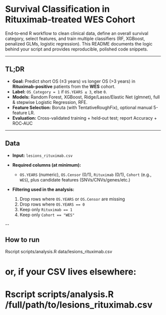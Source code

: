 # Survival Classification in Rituximab‑treated WES Cohort

End‑to‑end R workflow to clean clinical data, define an overall survival category, select features, and train multiple classifiers (RF, XGBoost, penalized GLMs, logistic regression). This README documents the logic behind your script and provides reproducible, polished code snippets.

---

## TL;DR

* **Goal:** Predict short OS (≤3 years) vs longer OS (>3 years) in **Rituximab‑positive** patients from the **WES** cohort.
* **Label:** `OS_Category = 1` if `OS.YEARS ≤ 3`, else `0`.
* **Models:** Random Forest, XGBoost, Ridge/Lasso/Elastic Net (glmnet), full & stepwise Logistic Regression, RFE.
* **Feature Selection:** Boruta (with TentativeRoughFix), optional manual 5-feature LR.
* **Evaluation:** Cross-validated training + held‑out test; report Accuracy + ROC‑AUC 

---

## Data

* **Input:** `lesions_rituximab.csv`
* **Required columns (at minimum):**

  * `OS.YEARS` (numeric), `OS.Censor` (0/1), `Rituximab` (0/1), `Cohort` (e.g., `WES`), plus candidate features (SNVs/CNVs/genes/etc.)
* **Filtering used in the analysis:**

  1. Drop rows where `OS.YEARS` or `OS.Censor` are missing
  2. Drop rows where `OS.YEARS == 0`
  3. Keep only `Rituximab == 1`
  4. Keep only `Cohort == "WES"`


-- 

## How to run
Rscript scripts/analysis.R data/lesions_rituximab.csv
# or, if your CSV lives elsewhere:
# Rscript scripts/analysis.R /full/path/to/lesions_rituximab.csv



